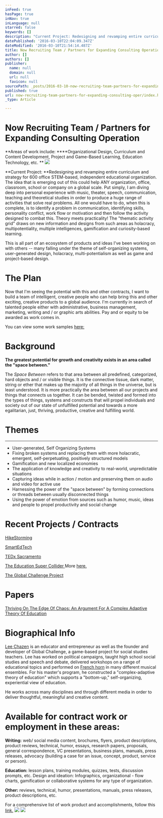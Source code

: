 ```yaml
---
inFeed: true
hasPage: true
inNav: true
inLanguage: null
starred: false
keywords: []
description: "Current Project: Redesigning and revamping entire curriculum and strategy for 600 office STEM-based, independent educational organization. The idea that is emerging out of this could help ANY organization, office, classroom, school or company on a global scale. Put simply, I am diving deep into personal experience with music, theater, speech, communication, teaching and theoretical studies in order to produce a huge range of activities that solve real problems. All one would have to do, when this is complete, is to identify a problem in communication, identifying skills, personality conflict, work flow or motivation and then follow the activity designed to combat this. Theory meets practicality! The \"thematic activity grid\" draws on new information and designs from such areas as holacracy, multipotentiality, multiple intelligences, gamification and curiosity-based learning.\_"
datePublished: '2016-03-10T22:04:09.347Z'
dateModified: '2016-03-10T21:54:14.487Z'
title: Now Recruiting Team / Partners for Expanding Consulting Operation
author: []
authors: []
publisher:
  name: null
  domain: null
  url: null
  favicon: null
sourcePath: _posts/2016-03-10-now-recruiting-team-partners-for-expanding-consulting-oper.md
published: true
url: now-recruiting-team-partners-for-expanding-consulting-oper/index.html
_type: Article

---
```

# Now Recruiting Team / Partners for Expanding Consulting Operation

**Areas of work include: ****Organizational Design, Curriculum and Content Development, Project and Game-Based Learning, Education Technology, etc. **
![](https://s3-us-west-2.amazonaws.com/the-grid-img/p/97ba6a2afe8fc054b305ecf6d188cc46b8adcfe4.png)

**Current Project: **Redesigning and revamping entire curriculum and strategy for 600 office STEM-based, independent educational organization. The idea that is emerging out of this could help ANY organization, office, classroom, school or company on a global scale. Put simply, I am diving deep into personal experience with music, theater, speech, communication, teaching and theoretical studies in order to produce a huge range of activities that solve real problems. All one would have to do, when this is complete, is to identify a problem in communication, identifying skills, personality conflict, work flow or motivation and then follow the activity designed to combat this. Theory meets practicality! The "thematic activity grid" draws on new information and designs from such areas as holacracy, multipotentiality, multiple intelligences, gamification and curiosity-based learning. 

This is all part of an ecosystem of products and ideas I've been working on with others -- many falling under the theme of self-organizing systems, user-generated design, holacracy, multi-potentialism as well as game and project-based design. 

# The Plan

Now that I'm seeing the potential with this and other contracts, I want to build a team of intelligent, creative people who can help bring this and other exciting, creative products to a global audience. I'm currently in search of talented people either with administrative, business management, marketing, writing and / or graphic arts abilities. Pay and or equity to be awarded as work comes in. 

You can view some work samples [here: ][0]

[][1]

# Background

**The greatest potential for growth and creativity exists in an area called the "space between."**

The _Space Between_ refers to that area between all predefined, categorized, hard objects and / or visible things. It is the connective tissue, dark matter, string or ether that makes up the majority of all things in the universe, but is least understood. It is more practically the area between all our projects and things that connects us together.  It can be bended, twisted and formed into the types of things, systems and constructs that will propel individuals and society out of our state of unfulfilled potential and towards a more egalitarian, just, thriving, productive, creative and fulfilling world. 

# Themes

****

* User-generated, Self Organizing Systems
* Fixing broken systems and replacing them with more holacratic, emergent, self-perpetuating, positively structured models
* Gamification and new localized economies
* The application of knowledge and creativity to real-world, unpredictable situations
* Capturing ideas while in action / motion and preserving them on audio and video for active use
* Harnessing the power of the "space between" by forming connections or threads between usually disconnected things
* Using the power of emotion from sources such as humor, music, ideas and people to propel productivity and social change

# Recent Projects / Contracts

[HikeStorming][2]

[SmartEdTech][3]

[TEDx Sacramento][4]

[The Education Super Collider ][5] More [here.][6]

[The Global Challenge Project ][7]

# Papers

[Thriving On The Edge Of Chaos: An Argument For A Complex Adaptive Theory Of Education][8]

# Biographical Info

[Lee Chazen][9] is an educator and entrepreneur as well as the founder and developer of Global Challenge, a game-based project for social studies teachers. Lee has worked on political campaigns, taught high school social studies and speech and debate, delivered workshops on a range of educational topics and performed on [French horn][10] in many different musical ensembles. For his master's program, he constructed a "complex-adaptive theory of education" which supports a "bottom-up," self-organizing, experiential view of education. 

He works across many disciplines and through different media in order to deliver thoughtful, meaningful and creative content. 

# Available for contract work or employment in these areas:

**Writing:** web/ social media content, brochures, flyers, product descriptions, product reviews, technical, humor, essays, research papers, proposals, general correspondence, VC presentations, business plans, manuals, press releases, advocacy (building a case for an issue, concept, product, service or person). 

**Education:** lesson plans, training modules, quizzes, tests, discussion prompts, etc.
Design and ideation: Infographics, organizational - flow charts, gamification or collaborative systems for any type of organization.  

**Other:** reviews, technical, humor, presentations, manuals, press releases, product descriptions, etc. 

For a comprehensive list of work product and accomplishments, follow this [link.][0]
![](https://the-grid-user-content.s3-us-west-2.amazonaws.com/04892d37-30dd-48e0-a070-e4834b017381.png)
![](https://the-grid-user-content.s3-us-west-2.amazonaws.com/96e9345e-a669-4c20-81f3-1bd1fec80ae7.png)

[0]: http://www.slideshare.net/LeeChazen/infographic-resume-slide-show
[1]: http://www.linkedin.com/redir/redirect?url=http%3A%2F%2Fwww%2Eslideshare%2Enet%2FLeeChazen%2Finfographic-resume-slide-show&urlhash=VClJ&_t=tracking_anet
[2]: http://www.slideshare.net/LeeChazen/hikestorming-presentation
[3]: https://www.smartedtech.com/
[4]: http://sacramentopress.com/2012/08/17/tedx-brings-ideas-worth-spreading-to-sacramento/
[5]: http://www.bizjournals.com/sacramento/news/2012/11/27/education-technology-innovators-wanted.html
[6]: https://www.youtube.com/watch?v=usOXrelH0OM
[7]: null
[8]: http://www.academia.edu/17619912/Thriving_On_The_Edge_Of_Chaos_An_Argument_For_A_Complex_Adaptive_Theory_Of_Education
[9]: https://www.linkedin.com/in/chazen
[10]: https://www.youtube.com/watch?v=uI0xU4_qL84